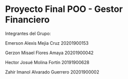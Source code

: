 # Proyecto Final POO - Gestor Financiero

Integrantes del Grupo:

Emerson Alexis Mejia Cruz 20201900153

Gerzon Misael Flores Amaya 20201900042

Hector Josué Molina Fortín 20191900628

Zahir Imanol Alvarado Guerrero 20201900002
